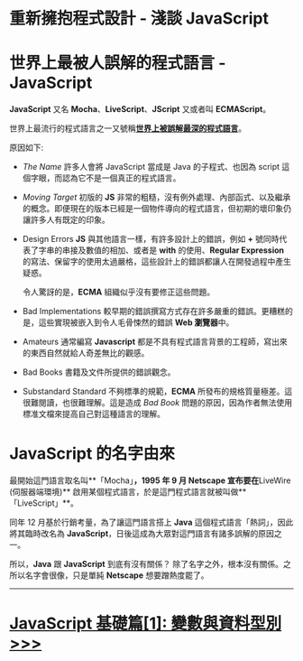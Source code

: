 # 重新擁抱程式設計 - 淺談 JavaScript

# 世界上最被人誤解的程式語言 - JavaScript
**JavaScript** 又名 **Mocha**、**LiveScript**、**JScript** 又或者叫 **ECMAScript**。

世界上最流行的程式語言之一又號稱[**世界上被誤解最深的程式語言**](http://crockford.com/javascript/)。
<!--more-->
原因如下:

 * *The Name*
    許多人會將 JavaScript 當成是 Java 的子程式、也因為 script 這個字眼，而認為它不是一個真正的程式語言。
    
 * *Moving Target*
    初版的 **JS** 非常的粗糙，沒有例外處理、內部函式、以及繼承的概念。即便現在的版本已經是一個物件導向的程式語言，但初期的壞印象仍讓許多人有既定的印象。
    
 * Design Errors
    **JS** 與其他語言一樣，有許多設計上的錯誤，例如 **+** 號同時代表了字串的串接及數值的相加、或者是 **with** 的使用、**Regular Expression** 的寫法、保留字的使用太過嚴格，這些設計上的錯誤都讓人在開發過程中產生疑惑。

    令人驚訝的是，**ECMA** 組織似乎沒有要修正這些問題。
 
 * Bad Implementations
    較早期的錯誤撰寫方式存在許多嚴重的錯誤。更糟糕的是，這些實現被嵌入到令人毛骨悚然的錯誤 **Web 瀏覽器**中。
    
 * Amateurs
    通常編寫 **Javascript** 都是不具有程式語言背景的工程師，寫出來的東西自然就給人奇差無比的觀感。
 
 * Bad Books
    書籍及文件所提供的錯誤觀念。
    
 * Substandard Standard
    不夠標準的規範，**ECMA** 所發布的規格質量極差。這很難閱讀，也很難理解。這是造成 *Bad Book* 問題的原因，因為作者無法使用標准文檔來提高自己對這種語言的理解。
    
# JavaScript 的名字由來
最開始這門語言取名叫**「Mocha」**，1995 年 9 月 **Netscape** 宣布要在**LiveWire (伺服器端環境)** 啟用某個程式語言，於是這門程式語言就被叫做**「LiveScript」**。

同年 12 月基於行銷考量，為了讓這門語言搭上 **Java** 這個程式語言「熱詞」，因此將其臨時改名為 **JavaScript**，日後這成為大眾對這門語言有諸多誤解的原因之一。

所以，**Java** 跟 **JavaScript** 到底有沒有關係？
除了名字之外，根本沒有關係。之所以名字會很像，只是單純 **Netscape** 想要蹭熱度罷了。

---

# [**JavaScript 基礎篇\[1\]: 變數與資料型別>>>**](https://hank7891.github.io/)

